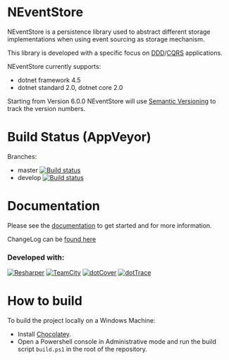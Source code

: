 NEventStore
===

NEventStore is a persistence library used to abstract different storage implementations when using event sourcing as storage mechanism. 

This library is developed with a specific focus on [DDD](http://en.wikipedia.org/wiki/Domain-driven_design)/[CQRS](https://en.wikipedia.org/wiki/Command%E2%80%93query_separation#Command_query_responsibility_segregation) applications.

NEventStore currently supports:

- dotnet framework 4.5
- dotnet standard 2.0, dotnet core 2.0

Starting from Version 6.0.0 NEventStore will use [Semantic Versioning](https://semver.org/) to track the version numbers.

Build Status (AppVeyor)
===

Branches: 

- master [![Build status](https://ci.appveyor.com/api/projects/status/frg36pb2oh1j2ddi/branch/master?svg=true)](https://ci.appveyor.com/project/AGiorgetti/neventstore/branch/master)
- develop [![Build status](https://ci.appveyor.com/api/projects/status/frg36pb2oh1j2ddi/branch/develop?svg=true)](https://ci.appveyor.com/project/AGiorgetti/neventstore/branch/develop)


Documentation
===

Please see the [documentation](https://github.com/NEventStore/NEventStore/wiki) to get started and for more information.

ChangeLog can be [found here](Changelog.md)

### Developed with:

[![Resharper](http://neventstore.org/images/logo_resharper_small.gif)](http://www.jetbrains.com/resharper/)
[![TeamCity](http://neventstore.org/images/logo_teamcity_small.gif)](http://www.jetbrains.com/teamcity/)
[![dotCover](http://neventstore.org/images/logo_dotcover_small.gif)](http://www.jetbrains.com/dotcover/)
[![dotTrace](http://neventstore.org/images/logo_dottrace_small.gif)](http://www.jetbrains.com/dottrace/)

# How to build

To build the project locally on a Windows Machine:

- Install [Chocolatey](https://chocolatey.org/).
- Open a Powershell console in Administrative mode and run the build script `build.ps1` in the root of the repository.
